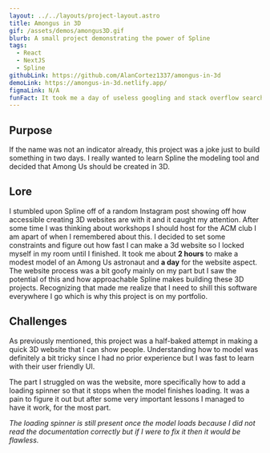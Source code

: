 ```yaml
---
layout: ../../layouts/project-layout.astro
title: Amongus in 3D
gif: /assets/demos/amongus3D.gif
blurb: A small project demonstrating the power of Spline
tags:
  - React
  - NextJS
  - Spline
githubLink: https://github.com/AlanCortez1337/amongus-in-3d
demoLink: https://amongus-in-3d.netlify.app/
figmaLink: N/A
funFact: It took me a day of useless googling and stack overflow searches to find out that the answer I was looking for was in the documentation of the API.
---
```


## Purpose

If the name was not an indicator already, this project was a joke just to build something in two days. I really wanted to learn Spline the modeling tool and decided that Among Us should be created in 3D.

## Lore

I stumbled upon Spline off of a random Instagram post showing off how accessible creating 3D websites are with it and it caught my attention. After some time I was thinking about workshops I should host for the ACM club I am apart of when I remembered about this. I decided to set some constraints and figure out how fast I can make a 3d website so I locked myself in my room until I finished. It took me about **2 hours** to make a modest model of an Among Us astronaut and **a day** for the website aspect. The website process was a bit goofy mainly on my part but I saw the potential of this and how approachable Spline makes building these 3D projects. Recognizing that made me realize that I need to shill this software everywhere I go which is why this project is on my portfolio.

## Challenges

As previously mentioned, this project was a half-baked attempt in making a quick 3D website that I can show people. Understanding how to model was definitely a bit tricky since I had no prior experience but I was fast to learn with their user friendly UI.

The part I struggled on was the website, more specifically how to add a loading spinner so that it stops when the model finishes loading. It was a pain to figure it out but after some very important lessons I managed to have it work, for the most part.

_The loading spinner is still present once the model loads because I did not read the documentation correctly but if I were to fix it then it would be flawless._
